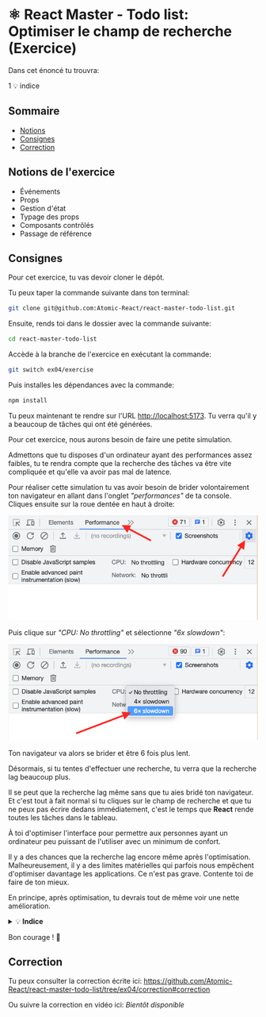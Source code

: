 # ⚛️ React Master - Todo list: Optimiser le champ de recherche (Exercice)

Dans cet énoncé tu trouvra:

1 💡 indice

## Sommaire

<!-- no toc -->
*   [Notions](#notions-de-lexercice)
*   [Consignes](#consignes)
*   [Correction](#correction)

## Notions de l'exercice

*   Événements
*   Props
*   Gestion d'état
*   Typage des props
*   Composants contrôlés
*   Passage de référence

## Consignes

Pour cet exercice, tu vas devoir cloner le dépôt.

Tu peux taper la commande suivante dans ton terminal:

```bash
git clone git@github.com:Atomic-React/react-master-todo-list.git
```

Ensuite, rends toi dans le dossier avec la commande suivante:

```bash
cd react-master-todo-list
```

Accède à la branche de l'exercice en exécutant la commande:

```bash
git switch ex04/exercise
```

Puis installes les dépendances avec la commande:

```bash
npm install
```

Tu peux maintenant te rendre sur l'URL <http://localhost:5173>. Tu verra qu'il y a beaucoup de tâches qui ont été générées.

Pour cet exercice, nous aurons besoin de faire une petite simulation.

Admettons que tu disposes d'un ordinateur ayant des performances assez faibles, tu te rendra compte que la recherche des tâches va être vite compliquée et qu'elle va avoir pas mal de latence.

Pour réaliser cette simulation tu vas avoir besoin de brider volontairement ton navigateur en allant dans l'onglet _"performances"_ de ta console. Cliques ensuite sur la roue dentée en haut à droite:

![console perfs](docs/console_perfs.png)

Puis clique sur _"CPU: No throttling"_ et sélectionne _"6x slowdown"_:

![console cpu throttling](docs/console_cpu_throttling.png)

Ton navigateur va alors se brider et être 6 fois plus lent.

Désormais, si tu tentes d'effectuer une recherche, tu verra que la recherche lag beaucoup plus.

Il se peut que la recherche lag même sans que tu aies bridé ton navigateur. Et c'est tout à fait normal si tu cliques sur le champ de recherche et que tu ne peux pas écrire dedans immédiatement, c'est le temps que **React** rende toutes les tâches dans le tableau.

À toi d'optimiser l'interface pour permettre aux personnes ayant un ordinateur peu puissant de l'utiliser avec un minimum de confort.

Il y a des chances que la recherche lag encore même après l'optimisation. Malheureusement, il y a des limites matérielles qui parfois nous empêchent d'optimiser davantage les applications. Ce n'est pas grave. Contente toi de faire de ton mieux.

En principe, après optimisation, tu devrais tout de même voir une nette amélioration.

<details>
 <summary>💡 <b>Indice</b></summary>

 > Il y a deux moyens mis à disposition par **React** pour ce genre d'optimisation. Tu peux utiliser le hook `useDeferredValue` ou le hook `useTransition`.
 >
 > Il y a évidemment des différences entre les deux. Je te laisse les découvrir. Nous verrons les verront pendant la correction.
 >
 > Voici le lien de la documentation **React** qui parle de `useDeferredValue`: <https://react.dev/reference/react/useDeferredValue>
 >
 > Voici le lien de la documentation **React** qui parle de `useTransition`: <https://react.dev/reference/react/useTransition>

</details>

Bon courage ! 💪

## Correction

Tu peux consulter la correction écrite ici: <https://github.com/Atomic-React/react-master-todo-list/tree/ex04/correction#correction>

Ou suivre la correction en vidéo ici: _Bientôt disponible_
